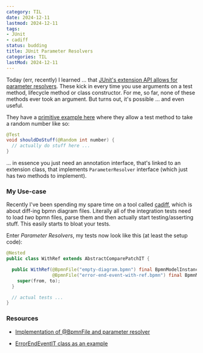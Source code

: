 ```yaml
---
category: TIL
date: 2024-12-11
lastmod: 2024-12-11
tags:
- JUnit
- cadiff
status: budding
title: JUnit Parameter Resolvers
categories: TIL
lastMod: 2024-12-11
---
```

Today (err, recently) I learned ... that [JUnit's extension API allows for parameter resolvers](https://junit.org/junit5/docs/current/user-guide/#extensions-parameter-resolution). These kick in every time you use arguments on a test method, lifecycle method or class constructor. For me, so far, none of these methods ever took an argument. But turns out, it's possible ... and even useful.

They have a [primitive example here](https://github.com/junit-team/junit5-samples/blob/r5.11.3/junit5-jupiter-extensions/src/main/java/com/example/random/RandomParametersExtension.java) where they allow a test method to take a random number like so:
```java
@Test
void shouldDoStuff(@Random int number) {
  // actually do stuff here ...
}
```
... in essence you just need an annotation interface, that's linked to an extension class, that implements `ParameterResolver` interface (which just has two methods to implement).

### My Use-case

Recently I've been spending my spare time on a tool called [cadiff](https://github.com/stesie/cadiff), which is about diff-ing bpmn diagram files. Literally all of the integration tests need to load *two* bpmn files, parse them and then actually start testing/asserting stuff. This easily starts to bloat your tests.

Enter *Parameter Resolvers*, my tests now look like this (at least the setup code):
```java
@Nested
public class WithRef extends AbstractComparePatchIT {

  public WithRef(@BpmnFile("empty-diagram.bpmn") final BpmnModelInstance from,
                 @BpmnFile("error-end-event-with-ref.bpmn") final BpmnModelInstance to) {
    super(from, to);
  }

  // actual tests ...
}
```

### Resources

  + [Implementation of @BpmnFile and parameter resolver](https://github.com/stesie/cadiff/blob/main/cadiff-core/src/test/java/de/brokenpipe/cadiff/core/diff/control/BpmnFile.java)

  + [ErrorEndEventIT class as an example](https://github.com/stesie/cadiff/blob/main/cadiff-core/src/test/java/de/brokenpipe/cadiff/core/diff/control/creators/ErrorEndEventIT.java#L56)
